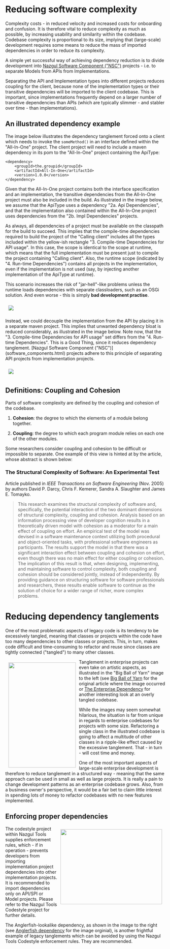 # Reducing software complexity

Complexity costs - in reduced velocity and increased costs for onboarding and confusion.
It is therefore vital to reduce complexity as much as possible, by increasing usability
and similarity within the codebase. Codebase complexity is proportional to its size, implying 
that (large-scale) development requires some means to reduce the mass of imported 
dependencies in order to reduce its complexity. 

A simple yet successful way of achieving dependency reduction is to divide development
into [Nazgul Software Component ("NSC")](software_components.html) projects - i.e.
to separate Models from APIs from Implementations.

Separating the API and Implementation types into different projects reduces coupling
for the client, because none of the implementation types or their transitive dependencies
will be imported to the client codebase. This is important, since implementations 
frequently depend on a larger number of transitive dependencies than APIs 
(which are typically slimmer - and stabler over time - than implementations).

## An illustrated dependency example

The image below illustrates the dependency tanglement forced onto a client which needs to invoke
the `someMethod()` in an interface defined within the "All-In-One" project. The client project
will need to include a maven dependency in its pom to the "All-In-One" project containing the ApiType:

    <dependency>
        <groupId>the.groupid</groupId>
        <artifactId>All-In-One</artifactId>
        <version>1.0.0</version>
    </dependency>

Given that the All-In-One project contains both the interface specification and an implementation,
the transitive dependencies from the All-In-One project must also be included in the build.
As illustrated in the image below, we assume that the ApiType uses a dependency "2a. Api Dependencies",
and that the implementation also contained within the All-In-One project uses dependencies from the
"2b. Impl Dependencies" projects.

As always, all dependencies of a project must be available on the classpath for the build to succeed.
This implies that the compile-time dependencies required to build the project of the "Calling client"
includes all the types included within the yellow-ish rectangle "3. Compile-time Dependencies for API usage".
In this case, the scope is identical to the scope at runtime, which means that the full implementation
must be present just to compile the project containing "Calling client". Also, the runtime scope (indicated
by "4. Run-time Dependencies") contains all projects in the implementation, even if the implementation is not used
(say, by injecting another implementation of the ApiType at runtime).

This scenario increases the risk of "jar-hell"-like problems unless the runtime loads dependencies
with separate classloaders, such as an OSGi solution.
And even worse - this is simply **bad development practise**.

<img src="../images/plantuml/tanglements_reduction.png" style="margin:10px;" />

Instead, we could decouple the implementation from the API by placing it in a separate maven project.
This implies that unwanted dependency bloat is reduced considerably, as illustrated in the image below.
Note now, that the "3. Compile-time Dependencies for API usage" set differs from the "4. Run-time Dependencies".
This is a Good Thing, since it reduces dependency tanglement. [Nazgul Software Component ("NSC")]
(software_components.html) projects adhere to this principle of separating API projects from implementation
projects.

<img src="../images/plantuml/tanglements_reduction_noimpl.png" style="margin:10px;" />

## Definitions: Coupling and Cohesion

Parts of software complexity are defined by the coupling and cohesion of the codebase.

1. **Cohesion**: the degree to which the elements of a module belong together.

2. **Coupling**: the degree to which each program module relies on each one of the other modules.

Some researchers consider coupling and cohesion to be difficult or impossible to separate.
One example of this view is hinted at by the article, whose abstract is shown below:

### The Structural Complexity of Software: An Experimental Test

Article published in *IEEE Transactions on Software Engineering* (Nov. 2005) by
authors David P. Darcy, Chris F. Kemerer, Sandra A. Slaughter and James E. Tomayko.

> This research examines the structural complexity of software and, specifically, the potential interaction of the
> two dominant dimensions of structural complexity, coupling and cohesion. Analysis based on an information
> processing view of developer cognition results in a theoretically driven model with cohesion as a moderator for
> a main effect of coupling on effort.
> An empirical test of the model was devised in a software maintenance
> context utilizing both procedural and object-oriented tasks, with professional software engineers as participants.
> The results support the model in that there was a significant interaction effect between coupling and cohesion
> on effort, even though there was no main effect for either coupling or cohesion.
> The implication of this result is that, when designing, implementing, and
> maintaining software to control complexity, both coupling and cohesion
> should be considered jointly, instead of independently.
> By providing guidance on structuring software for software professionals and
> researchers, these results enable software to continue as the solution of choice for a wider
> range of richer, more complex problems.

# Reducing dependency tanglements

One of the most problematic aspects of legacy code is its tendency to be excessively tangled, meaning that
classes or projects within the code have too many dependencies to other classes or projects. This, in turn,
makes code difficult and time-consuming to refactor and reuse since classes are tightly connected ("tangled") to
many other classes.

<img src="../images/tanglement/big_ball_of_yarn.jpg" style="float:left; margin:10px;" width="212" height="331"
altText="Big Ball of Yarn"/> Tanglement in enterprise projects can even take on artistic aspects, as illustrated
in the "Big Ball of Yarn" image to the left (see [Big Ball of
Yarn](http://thedailywtf.com/Articles/Enterprise-Dependency-Big-Ball-of-Yarn.aspx) for the original article where
the image occurred or [The Enterprise Dependency](http://thedailywtf.com/Articles/The-Enterprise-Dependency.aspx) for
another interesting look at an overly tangled codebase.

While the images may seem somewhat hilarious, the situation is far from unique in regards to
enterprise codebases for projects with some size. Refactoring a single class in the illustrated codebase
is going to affect a multitude of other classes in a ripple-like effect caused by the excessive tanglement.
That - in turn - will cost time and money.

One of the most important aspects of large-scale enterprise development is therefore to reduce tanglement in a
structured way - meaning that the same approach can be used in small as well as large projects. It is really
a pain to change development patterns as an enterprise codebase grows. Also, from a business owner's perspective,
it would be a fair bet to claim little interest in spending lots of money to refactor codebases with no new
features implemented.

## Enforcing proper dependencies

<img src="../images/tanglement/anglerfish.jpg" style="float:right; margin:10px;" width="320" height="236"
altText="Anglerfish Dependency"/>
The codestyle project within Nazgul Tools supplies enforcement rules, which - if in operation - prevents developers
from importing implementation project dependencies into other implementation projects. It is recommended to import
dependencies only on API/SPI or Model projects. Please refer to the Nazgul Tools Codestyle project for further details.

The Anglerfish-lookalike dependency, as shown in the image to the right (see
[Anglerfish dependency](http://img.thedailywtf.com/images/201103/tes0001.jpg) for the image orginial),
is another frightful example of legacy tanglements which can be avoided by using the Nazgul Tools Codestyle
enforcement rules. They are recommended.